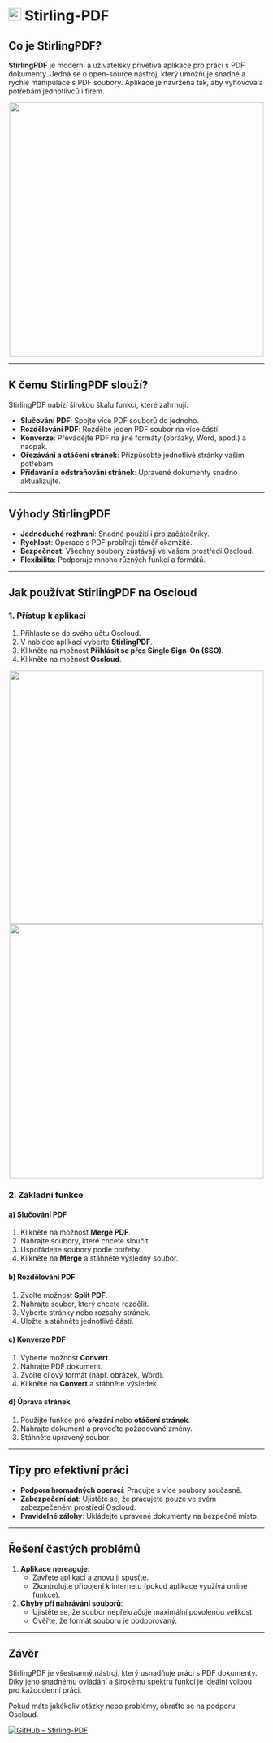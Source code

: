 # <img src="/img/stirling-pdf-logo.png" width="25px" alt="Stirling-PDF logo"> Stirling-PDF

## Co je StirlingPDF?

**StirlingPDF** je moderní a uživatelsky přívětivá aplikace
pro práci s PDF dokumenty.
Jedná se o open-source nástroj, který umožňuje snadné a rychlé manipulace s PDF soubory.
Aplikace je navržena tak, aby vyhovovala potřebám jednotlivců i firem.

<center>
<img src="/img/stirling_app.png" class="shadow" width="500px">
</center>

---

## K čemu StirlingPDF slouží?

StirlingPDF nabízí širokou škálu funkcí, které zahrnují:

- **Slučování PDF**: Spojte více PDF souborů do jednoho.
- **Rozdělování PDF**: Rozdělte jeden PDF soubor na více částí.
- **Konverze**: Převádějte PDF na jiné formáty (obrázky, Word, apod.) a naopak.
- **Ořezávání a otáčení stránek**: Přizpůsobte jednotlivé stránky vašim potřebám.
- **Přidávání a odstraňování stránek**: Upravené dokumenty snadno aktualizujte.

---

## Výhody StirlingPDF

- **Jednoduché rozhraní**: Snadné použití i pro začátečníky.
- **Rychlost**: Operace s PDF probíhají téměř okamžitě.
- **Bezpečnost**: Všechny soubory zůstávají ve vašem prostředí Oscloud.
- **Flexibilita**: Podporuje mnoho různých funkcí a formátů.

---

## Jak používat StirlingPDF na Oscloud

### 1. Přístup k aplikaci

1. Přihlaste se do svého účtu Oscloud.
2. V nabídce aplikací vyberte **StirlingPDF**.
3. Klikněte na možnost **Přihlásit se přes Single Sign-On (SSO)**.
4. Klikněte na možnost **Oscloud**.

  <center>
<img src="/img/stirling_1.png" class="shadow" width="500px">
</center>

<center>
<img src="/img/stirling_2.png" class="shadow" width="500px">
</center>

### 2. Základní funkce

#### a) **Slučování PDF**

1. Klikněte na možnost **Merge PDF**.
2. Nahrajte soubory, které chcete sloučit.
3. Uspořádejte soubory podle potřeby.
4. Klikněte na **Merge** a stáhněte výsledný soubor.

#### b) **Rozdělování PDF**

1. Zvolte možnost **Split PDF**.
2. Nahrajte soubor, který chcete rozdělit.
3. Vyberte stránky nebo rozsahy stránek.
4. Uložte a stáhněte jednotlivé části.

#### c) **Konverze PDF**

1. Vyberte možnost **Convert**.
2. Nahrajte PDF dokument.
3. Zvolte cílový formát (např. obrázek, Word).
4. Klikněte na **Convert** a stáhněte výsledek.

#### d) **Úprava stránek**

1. Použijte funkce pro **ořezání** nebo **otáčení stránek**.
2. Nahrajte dokument a proveďte požadované změny.
3. Stáhněte upravený soubor.

---

## Tipy pro efektivní práci

- **Podpora hromadných operací**: Pracujte s více soubory současně.
- **Zabezpečení dat**: Ujistěte se, že pracujete pouze ve svém zabezpečeném prostředí Oscloud.
- **Pravidelné zálohy**: Ukládejte upravené dokumenty na bezpečné místo.

---

## Řešení častých problémů

1. **Aplikace nereaguje**:
   - Zavřete aplikaci a znovu ji spusťte.
   - Zkontrolujte připojení k internetu (pokud aplikace využívá online funkce).
2. **Chyby při nahrávání souborů**:
   - Ujistěte se, že soubor nepřekračuje maximální povolenou velikost.
   - Ověřte, že formát souboru je podporovaný.

---

## Závěr

StirlingPDF je všestranný nástroj, který usnadňuje práci s PDF dokumenty.
Díky jeho snadnému ovládání a širokému spektru funkcí
je ideální volbou pro každodenní práci.

Pokud máte jakékoliv otázky nebo problémy, obraťte se na podporu Oscloud.

[![GitHub – Stirling-PDF](https://img.shields.io/badge/GitHub-Stirling--PDF-blue?logo=github)](https://github.com/Stirling-Tools/Stirling-PDF)
